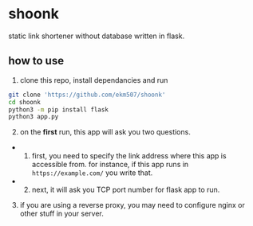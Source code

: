 # shoonk

static link shortener without database written in flask.

## how to use

1. clone this repo, install dependancies and run

```bash
git clone 'https://github.com/ekm507/shoonk'
cd shoonk
python3 -m pip install flask
python3 app.py
```

2. on the **first** run, this app will ask you two questions.

- 1. first, you need to specify the link address where this app is accessible from. for instance, if this app runs in `https://example.com/` you write that.

- 2. next, it will ask you TCP port number for flask app to run.

3. if you are using a reverse proxy, you may need to configure nginx or other stuff in your server.

